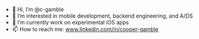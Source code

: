 - 👋 Hi, I’m @c-gamble
- 👀 I’m interested in mobile development, backend engineering, and A/DS
- 🌱 I’m currently work on experimental iOS apps 
- 📫 How to reach me: www.linkedin.com/in/cooper-gamble
